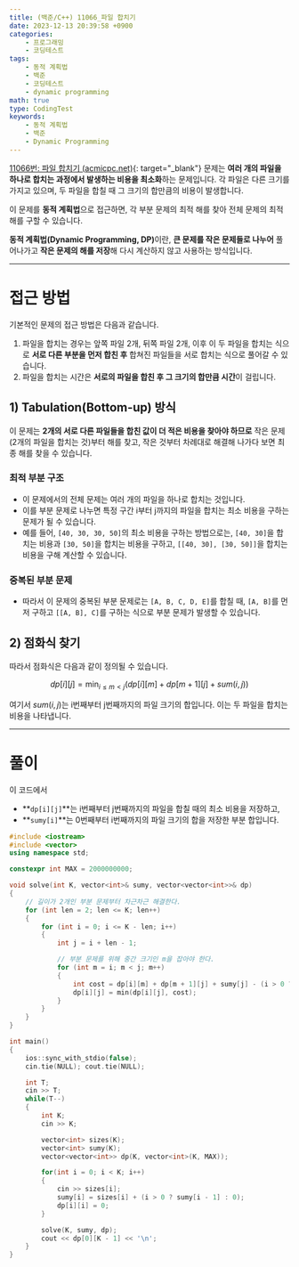 ```yaml
---
title: (백준/C++) 11066_파일 합치기
date: 2023-12-13 20:39:58 +0900
categories:
    - 프로그래밍
    - 코딩테스트
tags:
    - 동적 계획법
    - 백준
    - 코딩테스트
    - dynamic programming
math: true
type: CodingTest
keywords:
    - 동적 계획법
    - 백준
    - Dynamic Programming
---
```


[11066번: 파일 합치기 (acmicpc.net)](https://www.acmicpc.net/problem/11066){: target="_blank"} 문제는 **여러 개의 파일을 하나로 합치는 과정에서 발생하는 비용을 최소화**하는 문제입니다. 각 파일은 다른 크기를 가지고 있으며, 두 파일을 합칠 때 그 크기의 합만큼의 비용이 발생합니다.

이 문제를 **동적 계획법**으로 접근하면, 각 부분 문제의 최적 해를 찾아 전체 문제의 최적 해를 구할 수 있습니다.

<span class="keyword">**동적 계획법(Dynamic Programming, DP)**</span>이란, <span class="font_highlight">**큰 문제를 작은 문제들로 나누어**</span> 풀어나가고 <span class="font_highlight">**작은 문제의 해를 저장**</span>해 다시 계산하지 않고 사용하는 방식입니다.

---

# 접근 방법

기본적인 문제의 접근 방법은 다음과 같습니다.

1. 파일을 합치는 경우는 앞쪽 파일 2개, 뒤쪽 파일 2개, 이후 이 두 파일을 합치는 식으로 **서로 다른 부분을 먼저 합친 후** 합쳐진 파일들을 서로 합치는 식으로 풀어갈 수 있습니다.
2. 파일을 합치는 시간은 **서로의 파일을 합친 후 그 크기의 합만큼 시간**이 걸립니다.

## 1) Tabulation(Bottom-up) 방식

이 문제는 **2개의 서로 다른 파일들을 합친 값이 더 적은 비용을 찾아야 하므로** 작은 문제(2개의 파일을 합치는 것)부터 해를 찾고, 작은 것부터 차례대로 해결해 나가다 보면 최종 해를 찾을 수 있습니다.

### 최적 부분 구조

- 이 문제에서의 전체 문제는 여러 개의 파일을 하나로 합치는 것입니다.
- 이를 부분 문제로 나누면 특정 구간 i부터 j까지의 파일을 합치는 최소 비용을 구하는 문제가 될 수 있습니다.
- 예를 들어, `[40, 30, 30, 50]`의 최소 비용을 구하는 방법으로는, `[40, 30]`을 합치는 비용과 `[30, 50]`을 합치는 비용을 구하고, `[[40, 30], [30, 50]]`을 합치는 비용을 구해 계산할 수 있습니다.

### 중복된 부분 문제

- 따라서 이 문제의 중복된 부분 문제로는 `[A, B, C, D, E]`를 합칠 때, `[A, B]`를 먼저 구하고 `[[A, B], C]`를 구하는 식으로 부분 문제가 발생할 수 있습니다.

## 2) 점화식 찾기

따라서 점화식은 다음과 같이 정의될 수 있습니다.

$$
dp[i][j]=\min_{ { i\le m<j } }(dp[i][m]+dp[m+1][j]+sum(i,j))
$$

여기서 $sum(i,j)$는 i번째부터 j번째까지의 파일 크기의 합입니다. 이는 두 파일을 합치는 비용을 나타냅니다.

---

# 풀이

이 코드에서

- **`dp[i][j]`**는 i번째부터 j번째까지의 파일을 합칠 때의 최소 비용을 저장하고,
- **`sumy[i]`**는 0번째부터 i번째까지의 파일 크기의 합을 저장한 부분 합입니다.

```cpp
#include <iostream>
#include <vector>
using namespace std;

constexpr int MAX = 2000000000;

void solve(int K, vector<int>& sumy, vector<vector<int>>& dp)
{
	// 길이가 2개인 부분 문제부터 차근차근 해결한다.
	for (int len = 2; len <= K; len++)
	{
		for (int i = 0; i <= K - len; i++)
		{
			int j = i + len - 1;

			// 부분 문제를 위해 중간 크기인 m을 잡아야 한다.
			for (int m = i; m < j; m++)
			{
				int cost = dp[i][m] + dp[m + 1][j] + sumy[j] - (i > 0 ? sumy[i - 1] : 0);
				dp[i][j] = min(dp[i][j], cost);
			}
		}
	}
}

int main()
{
	ios::sync_with_stdio(false);
	cin.tie(NULL); cout.tie(NULL);

	int T;
	cin >> T;
	while(T--)
	{
		int K;
		cin >> K;

		vector<int> sizes(K);
		vector<int> sumy(K);
		vector<vector<int>> dp(K, vector<int>(K, MAX));

		for(int i = 0; i < K; i++)
		{
			cin >> sizes[i];
			sumy[i] = sizes[i] + (i > 0 ? sumy[i - 1] : 0);
			dp[i][i] = 0;
		}

		solve(K, sumy, dp);
		cout << dp[0][K - 1] << '\n';
	}
}
```